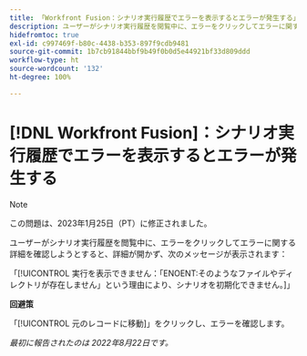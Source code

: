 ```yaml
---
title: 「Workfront Fusion：シナリオ実行履歴でエラーを表示するとエラーが発生する」
description: ユーザーがシナリオ実行履歴を閲覧中に、エラーをクリックしてエラーに関する詳細を確認しようとすると、詳細が開かず、メッセージが表示されます。
hidefromtoc: true
exl-id: c997469f-b80c-4438-b353-897f9cdb9481
source-git-commit: 1b7cb91844bbf9b49f0b0d5e44921bf33d809ddd
workflow-type: ht
source-wordcount: '132'
ht-degree: 100%

---
```


# [!DNL Workfront Fusion]：シナリオ実行履歴でエラーを表示するとエラーが発生する

>[!NOTE]
>
>この問題は、2023年1月25日（PT）に修正されました。

ユーザーがシナリオ実行履歴を閲覧中に、エラーをクリックしてエラーに関する詳細を確認しようとすると、詳細が開かず、次のメッセージが表示されます：

「[!UICONTROL 実行を表示できません：「ENOENT:そのようなファイルやディレクトリが存在しません」という理由により、シナリオを初期化できません。]」

**回避策**

「[!UICONTROL 元のレコードに移動]」をクリックし、エラーを確認します。

_最初に報告されたのは 2022年8月22日です。_
